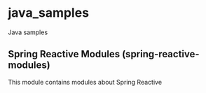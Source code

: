 # java_samples

Java samples

## Spring Reactive Modules (spring-reactive-modules)

This module contains modules about Spring Reactive
